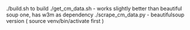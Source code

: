 ./build.sh to build
./get_cm_data.sh - works slightly better than beautiful soup one, has w3m as
                   dependency
./scrape_cm_data.py - beautifulsoup version ( source venv/bin/activate first )
